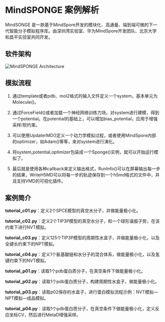 # MindSPONGE 案例解析

MindSONGE 是一款基于MindSpore开发的模块化、高通量、端到端可微的下一代智能分子模拟程序库。由深圳湾实验室、华为MindSpore开发团队、北京大学和昌平实验室共同开发。

## 软件架构

![MindSPONGE Architecture](https://gitee.com/helloyesterday/mindsponge/raw/develop/docs/mindsponge.png)

## 模拟流程

1. 通过template或者pdb、mol2格式的输入文件定义一个system，基本单元为Molecule()。

2. 通过ForceField()或者加载一个神经网络训练力场，对system进行建模，得到一个potential。在potential的基础上，可以增加bias_potential，应用于增强采样/软约束。

3. 可以使用UpdaterMD()定义一个动力学模拟过程，或者使用MindSpore内部的optimizer，如Adam()等等，来对system进行演化。

4. 将system,potential,optimizer包装成一个Sponge()实例，就可以开始运行模拟了。

5. 最后就是使用各种callback来定义输出格式，RunInfo()可以在屏幕输出每一步的结果，WriteH5MD可以将每一步的轨迹保存到一个h5md格式的文件中，并且支持VMD的可视化插件。

## 案例简介

**tutorial_c01.py**：定义2个SPCE模型的真空水分子，并做能量极小化。

**tutorial_c02.py**：定义2个TIP3P模型的真空水分子，和一个球形谐振子势，在该约束下进行NVT模拟。

**tutorial_c03.py**：定义125个TIP3P模型的周期性水盒子，并做能量极小化，以及全键长约束下的NPT模拟。

**tutorial_c04.py**：定义1个氨基酸链和水分子的混合体系，做能量极小化，以及氢键约束下的NVT模拟。

**tutorial_p01.py**：读取1个pdb蛋白质分子，在真空条件下做能量极小化。

**tutorial_p02.py**：读取1个pdb蛋白质分子，构建周期性水盒子，做能量极小化。

**tutorial_p03.py**：读取p02保存的水盒子，进行蛋白模拟流程示例：NVT模拟—NPT模拟—成品模拟。

**tutorial_p04.py**：读取1个pdb蛋白质分子，在真空条件下做能量极小化，定义反应坐标CV，然后进行MetaD增强采样。
